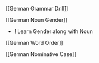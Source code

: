 [[German Grammar Drill]]

[[German Noun Gender]]
+ ! Learn Gender along with Noun 

[[German Word Order]]

[[German Nominative Case]]
